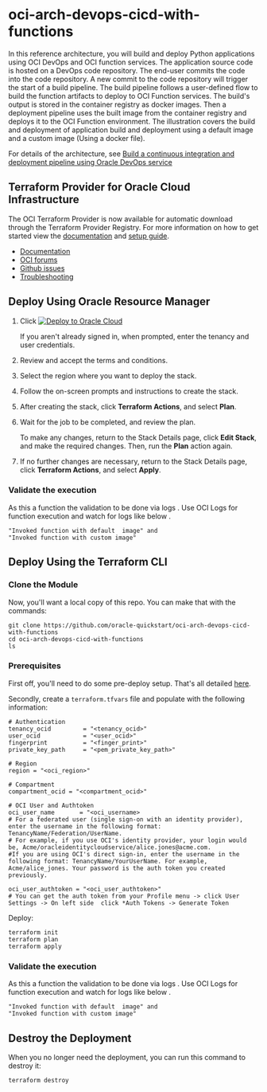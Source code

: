 # oci-arch-devops-cicd-with-functions

In this reference architecture, you will build and deploy Python applications using OCI DevOps and OCI function services. The application source code is hosted on a DevOps code repository. The end-user commits the code into the code repository. A new commit to the code repository will trigger the start of a build pipeline. The build pipeline follows a user-defined flow to build the function artifacts to deploy to OCI Function services. The build's output is stored in the container registry as docker images. Then a deployment pipeline uses the built image from the container registry and deploys it to the OCI Function environment. The illustration covers the build and deployment of application build and deployment using a default image and a custom image (Using a docker file).

For details of the architecture, see [Build a continuous integration and deployment pipeline using Oracle DevOps service](https://docs.oracle.com/en/solutions/ci-cd-pipe-oci-devops-with-functions/index.html)

## Terraform Provider for Oracle Cloud Infrastructure
The OCI Terraform Provider is now available for automatic download through the Terraform Provider Registry. 
For more information on how to get started view the [documentation](https://www.terraform.io/docs/providers/oci/index.html) 
and [setup guide](https://www.terraform.io/docs/providers/oci/guides/version-3-upgrade.html).

* [Documentation](https://www.terraform.io/docs/providers/oci/index.html)
* [OCI forums](https://cloudcustomerconnect.oracle.com/resources/9c8fa8f96f/summary)
* [Github issues](https://github.com/terraform-providers/terraform-provider-oci/issues)
* [Troubleshooting](https://www.terraform.io/docs/providers/oci/guides/guides/troubleshooting.html)

## Deploy Using Oracle Resource Manager

1. Click [![Deploy to Oracle Cloud](https://oci-resourcemanager-plugin.plugins.oci.oraclecloud.com/latest/deploy-to-oracle-cloud.svg)](https://cloud.oracle.com/resourcemanager/stacks/create?region=home&zipUrl=https://github.com/oracle-quickstart/oci-arch-devops-cicd-with-functions/releases/latest/download/oci-arch-devops-cicd-with-functions-stack-latest.zip)

    If you aren't already signed in, when prompted, enter the tenancy and user credentials.

2. Review and accept the terms and conditions.

3. Select the region where you want to deploy the stack.

4. Follow the on-screen prompts and instructions to create the stack.

5. After creating the stack, click **Terraform Actions**, and select **Plan**.

6. Wait for the job to be completed, and review the plan.

    To make any changes, return to the Stack Details page, click **Edit Stack**, and make the required changes. Then, run the **Plan** action again.

7. If no further changes are necessary, return to the Stack Details page, click **Terraform Actions**, and select **Apply**. 

### Validate the execution 

As this a function the validation to be done via logs . Use OCI Logs for function execution and watch for logs like below .

```
"Invoked function with default  image" and 
"Invoked function with custom image" 
```

## Deploy Using the Terraform CLI

### Clone the Module

Now, you'll want a local copy of this repo. You can make that with the commands:

    git clone https://github.com/oracle-quickstart/oci-arch-devops-cicd-with-functions
    cd oci-arch-devops-cicd-with-functions
    ls

### Prerequisites
First off, you'll need to do some pre-deploy setup.  That's all detailed [here](https://github.com/cloud-partners/oci-prerequisites).

Secondly, create a `terraform.tfvars` file and populate with the following information:

```
# Authentication
tenancy_ocid         = "<tenancy_ocid>"
user_ocid            = "<user_ocid>"
fingerprint          = "<finger_print>"
private_key_path     = "<pem_private_key_path>"

# Region
region = "<oci_region>"

# Compartment
compartment_ocid = "<compartment_ocid>"

# OCI User and Authtoken
oci_user_name       = "<oci_username> 
# For a federated user (single sign-on with an identity provider), enter the username in the following format: TenancyName/Federation/UserName. 
# For example, if you use OCI's identity provider, your login would be, Acme/oracleidentitycloudservice/alice.jones@acme.com. 
#If you are using OCI's direct sign-in, enter the username in the following format: TenancyName/YourUserName. For example, Acme/alice_jones. Your password is the auth token you created previously.

oci_user_authtoken = "<oci_user_authtoken>" 
# You can get the auth token from your Profile menu -> click User Settings -> On left side  click *Auth Tokens -> Generate Token

````

Deploy:

    terraform init
    terraform plan
    terraform apply


### Validate the execution 

As this a function the validation to be done via logs . Use OCI Logs for function execution and watch for logs like below .

```
"Invoked function with default  image" and 
"Invoked function with custom image" 
```

## Destroy the Deployment
When you no longer need the deployment, you can run this command to destroy it:

    terraform destroy
